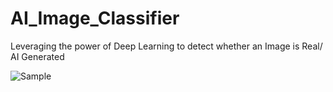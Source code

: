 # AI_Image_Classifier
Leveraging the power of Deep Learning to detect whether an Image is Real/ AI Generated

![Sample](https://github.com/AnurajBhaskar47/Deep_AI_Detector/assets/97795939/7caec586-7816-4631-9fef-030b4b5edb6b)
<br>



